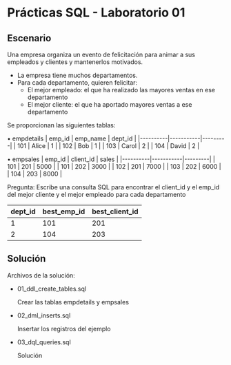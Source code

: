 # Prácticas SQL - Laboratorio 01

## Escenario
Una empresa organiza un evento de felicitación para animar a sus empleados y clientes y mantenerlos motivados.
* La empresa tiene muchos departamentos.
* Para cada departamento, quieren felicitar:
  - El mejor empleado: el que ha realizado las mayores ventas en ese departamento
  - El mejor cliente: el que ha aportado mayores ventas a ese departamento

Se proporcionan las siguientes tablas:

 • empdetails 
   |  emp_id  | emp_name  | dept_id |
   |----------|-----------|---------|
   |  101     | Alice     | 1       |
   |  102     | Bob       | 1       |
   |  103     | Carol     | 2       |
   |  104     | David     | 2       |

 • empsales
   |  emp_id  | client_id | sales   |
   |----------|-----------|---------|
   |  101     | 201       | 5000    |
   |  101     | 202       | 3000    |
   |  102     | 201       | 7000    |
   |  103     | 202       | 6000    |
   |  104     | 203       | 8000    |


Pregunta:
Escribe una consulta SQL para encontrar el client_id y el emp_id del mejor cliente y el mejor empleado para cada departamento

| dept_id | best_emp_id | best_client_id  |
|---------|-------------|-----------------|
| 1       | 101         | 201             |
| 2       | 104         | 203             |

## Solución
Archivos de la solución:
* 01_ddl_create_tables.sql

  Crear las tablas empdetails y empsales

* 02_dml_inserts.sql

  Insertar los registros del ejemplo

* 03_dql_queries.sql

  Solución

